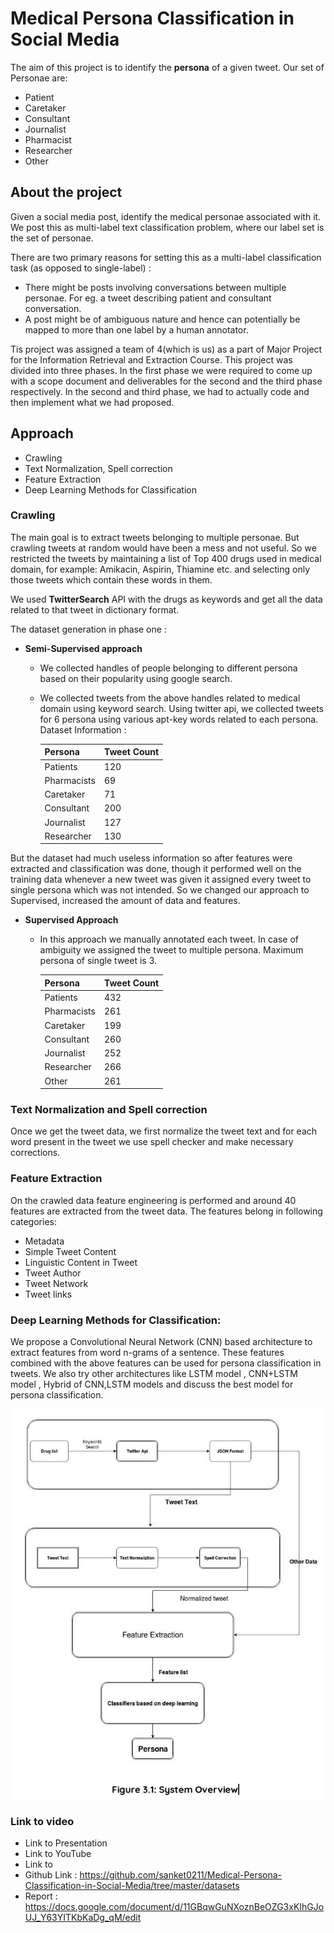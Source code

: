 # Medical Persona Classification in Social Media
The aim of this project is to identify the **persona** of a given tweet. Our set of Personae are:
- Patient
- Caretaker
- Consultant
- Journalist
- Pharmacist
- Researcher
- Other

## About the project
Given a social media post, identify the medical personae associated with it. We post this as multi-label text classification problem, where our label set is the set of personae.

There are two primary reasons for setting this as a multi-label classification task (as opposed to single-label) :
* There might be posts involving conversations between multiple personae. For eg. a tweet describing patient and consultant conversation.
* A post might be of ambiguous nature and hence can potentially be mapped to more than one label by a human annotator. 

Tis project was assigned a team of 4(which is us) as a part of Major Project for the Information Retrieval and Extraction Course. This project was divided into three phases. In the first phase we were required to come up with a scope document and deliverables for the second and the third phase respectively. In the second and third phase, we had to actually code and then implement what we had proposed.

## Approach
- Crawling
- Text Normalization, Spell correction
- Feature Extraction
- Deep Learning Methods for Classification

### Crawling 

The main  goal is to extract tweets belonging to multiple personae. But crawling tweets at random would have been a mess and not useful. So we restricted the tweets by maintaining a list of Top 400 drugs used in medical domain, for example: Amikacin, Aspirin, Thiamine etc. and selecting only those tweets which contain these words in them.

We used **TwitterSearch** API with the drugs as keywords and get all the data related to that tweet in dictionary format.
 
The dataset generation in phase one :

* **Semi-Supervised approach**

  * We collected handles of people belonging to different persona based on their popularity using google search.
  * We collected tweets from the above handles related to medical domain using keyword search. Using twitter api, we collected tweets for 6 persona using various apt-key words related to each persona. Dataset Information :

      |    Persona    |  Tweet Count  |
      | ------------- | ------------- |
      | Patients      |      120      |
      | Pharmacists   |       69      |
      | Caretaker     |       71      |
      | Consultant    |      200      |
      | Journalist    |      127      |
      | Researcher    |      130      |

But the dataset had much useless information so after features were extracted and classification was done, though it performed well on the training data whenever a new tweet was given it assigned every tweet to single persona which was not intended. So we changed our approach to Supervised, increased the amount of data and features.

* **Supervised Approach**

   * In this approach we manually annotated each tweet. In case of ambiguity we assigned the tweet to multiple persona. Maximum persona of single tweet is 3.

       |   Persona     |  Tweet Count  |
       | ------------- | ------------- |
       | Patients      |      432      |
       | Pharmacists   |      261      |
       | Caretaker     |      199      |
       | Consultant    |      260      |
       | Journalist    |      252      |
       | Researcher    |      266      |
       | Other         |      261      |

### Text Normalization and Spell correction
Once we get the tweet data, we first normalize the tweet text and for each word present in the tweet we use spell checker and make necessary corrections.

### Feature Extraction
On the crawled data feature engineering is performed and around 40 features are extracted from the tweet data. The features belong in following categories:
  * Metadata
  * Simple Tweet Content
  * Linguistic Content in Tweet
  * Tweet Author
  * Tweet Network
  * Tweet links

### Deep Learning Methods for Classification:
We propose a Convolutional Neural Network (CNN) based architecture to extract features from word n-grams of a sentence. These features combined with the above features can be used for persona classification in tweets. We also try other architectures like LSTM model , CNN+LSTM model , Hybrid of CNN,LSTM models and discuss the best model for persona classification.

![](https://github.com/Rama-007/Rama-007.github.io/blob/master/temp.jpg)


### Link to video

* Link to Presentation
* Link to YouTube
* Link to 
* Github Link :
https://github.com/sanket0211/Medical-Persona-Classification-in-Social-Media/tree/master/datasets
* Report :
https://docs.google.com/document/d/11GBqwGuNXoznBeOZG3xKIhGJoUJ_Y63YITKbKaDg_qM/edit
